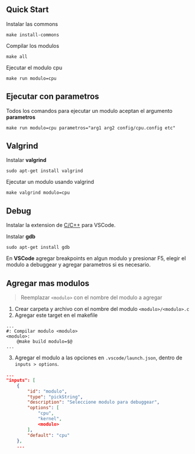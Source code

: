 ## Quick Start

Instalar las commons

```
make install-commons
```

Compilar los modulos

```
make all
```

Ejecutar el modulo cpu

```
make run modulo=cpu
```

## Ejecutar con parametros

Todos los comandos para ejecutar un modulo aceptan el argumento **parametros**

```
make run modulo=cpu parametros="arg1 arg2 config/cpu.config etc"
```

## Valgrind

Instalar **valgrind** 
```
sudo apt-get install valgrind
```

Ejecutar un modulo usando valgrind 

```
make valgrind modulo=cpu
```

## Debug

Instalar la extension de [C/C++](https://marketplace.visualstudio.com/items?itemName=ms-vscode.cpptools) para VSCode.

Instalar **gdb** 
```
sudo apt-get install gdb
```

En **VSCode** agregar breakpoints en algun modulo y presionar F5, elegir el modulo a debuggear y agregar parametros si es necesario.

## Agregar mas modulos

>Reemplazar `<modulo>` con el nombre del modulo a agregar

1. Crear carpeta y archivo con el nombre del modulo `<modulo>/<modulo>.c`
2. Agregar este target en el makefile
```make
...
#: Compilar modulo <modulo>
<modulo>: 
	@make build modulo=$@
...
```
3. Agregar el modulo a las opciones en `.vscode/launch.json`, dentro de `inputs > options`.
```json
...
"inputs": [
    {
        "id": "modulo",
        "type": "pickString",
        "description": "Seleccione modulo para debuggear",
        "options": [
            "cpu",
            "kernel",
            <modulo>
        ],
        "default": "cpu"
    },
    ...
```